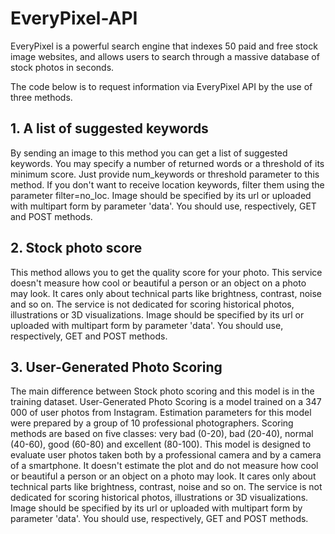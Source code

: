 # EveryPixel-API

EveryPixel is a powerful search engine that indexes 50 paid and free stock image websites, and allows users to search through a massive database of stock photos in seconds.

The code below is to request information via EveryPixel API by the use of three methods.

## 1. A list of suggested keywords

By sending an image to this method you can get a list of suggested keywords. You may specify a number of returned words or a threshold of its minimum score. Just provide num_keywords or threshold parameter to this method. If you don't want to receive location keywords, filter them using the parameter filter=no_loc. Image should be specified by its url or uploaded with multipart form by parameter 'data'. You should use, respectively, GET and POST methods.

## 2. Stock photo score
This method allows you to get the quality score for your photo. This service doesn't measure how cool or beautiful a person or an object on a photo may look. It cares only about technical parts like brightness, contrast, noise and so on. The service is not dedicated for scoring historical photos, illustrations or 3D visualizations. Image should be specified by its url or uploaded with multipart form by parameter 'data'. You should use, respectively, GET and POST methods.

## 3. User-Generated Photo Scoring
The main difference between Stock photo scoring and this model is in the training dataset. User-Generated Photo Scoring is a model trained on a 347 000 of user photos from Instagram. Estimation parameters for this model were prepared by a group of 10 professional photographers. Scoring methods are based on five classes: very bad (0-20), bad (20-40), normal (40-60), good (60-80) and excellent (80-100). This model is designed to evaluate user photos taken both by a professional camera and by a camera of a smartphone. It doesn't estimate the plot and do not measure how cool or beautiful a person or an object on a photo may look. It cares only about technical parts like brightness, contrast, noise and so on. The service is not dedicated for scoring historical photos, illustrations or 3D visualizations. Image should be specified by its url or uploaded with multipart form by parameter 'data'. You should use, respectively, GET and POST methods.
